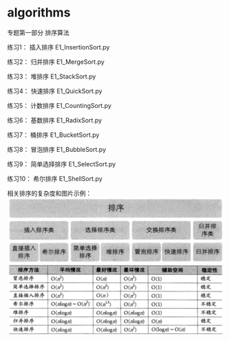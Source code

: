 # algorithms
专题第一部分
排序算法

练习1：
插入排序
E1_InsertionSort.py

练习2：
归并排序
E1_MergeSort.py

练习3：
堆排序
E1_StackSort.py

练习4：
快速排序
E1_QuickSort.py

练习5：
计数排序
E1_CountingSort.py

练习6：
基数排序
E1_RadixSort.py

练习7：
桶排序
E1_BucketSort.py

练习8：
冒泡排序
E1_BubbleSort.py

练习9：
简单选择排序
E1_SelectSort.py

练习10：
希尔排序
E1_ShellSort.py

相关排序的复杂度和图片示例：
![Image text](https://github.com/YingheSun/algorithms/blob/master/sortImg1.png)
![Image text](https://github.com/YingheSun/algorithms/blob/master/sortImg.png)